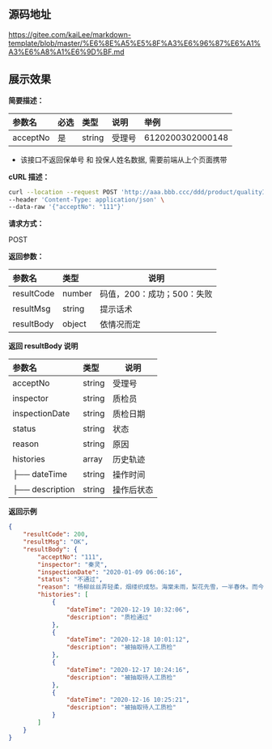 ## 源码地址

<https://gitee.com/kaiLee/markdown-template/blob/master/%E6%8E%A5%E5%8F%A3%E6%96%87%E6%A1%A3%E6%A8%A1%E6%9D%BF.md>

## 展示效果

**简要描述：**

| 参数名 | 必选 | 类型 | 说明 |举例
|:--- |:--- |:--- |:---  |:---  |
| acceptNo | 是 | string |  受理号 | 6120200302000148 |

* 该接口不返回保单号 和 投保人姓名数据, 需要前端从上个页面携带

**cURL 描述：**

```sh
curl --location --request POST 'http://aaa.bbb.ccc/ddd/product/qualityInspection/recordDetail' \
--header 'Content-Type: application/json' \
--data-raw '{"acceptNo": "111"}'
```

**请求方式：**

POST

**返回参数：**

|参数名|类型|说明|
|:----  |:----- |-----   |
|resultCode  | number | 码值，200：成功；500：失败|
|resultMsg | string | 提示话术  |
|resultBody |object |  依情况而定 |

**返回 resultBody 说明**

|参数名|类型|说明|
|:-----  |:-----|-----
| acceptNo | string | 受理号  |
| inspector | string | 质检员  |
|  inspectionDate | string | 质检日期 |
|    status | string |  状态 |
|    reason | string | 原因|
|   histories | array | 历史轨迹|
| ├──  dateTime | string | 操作时间|
| ├──  description  | string | 操作后状态 |

 **返回示例**

```json
{
    "resultCode": 200,
    "resultMsg": "OK",
    "resultBody": {
        "acceptNo": "111",
        "inspector": "秦灵",
        "inspectionDate": "2020-01-09 06:06:16",
        "status": "不通过",
        "reason": "杨柳丝丝弄轻柔，烟缕织成愁。海棠未雨，梨花先雪，一半春休。而今往事难重省，归梦绕秦楼。相思只在，丁香枝上，豆蔻梢头。",
        "histories": [
            {
                "dateTime": "2020-12-19 10:32:06",
                "description": "质检通过"
            },
            {
                "dateTime": "2020-12-18 10:01:12",
                "description": "被抽取待人工质检"
            },
            {
                "dateTime": "2020-12-17 10:24:16",
                "description": "被抽取待人工质检"
            },
            {
                "dateTime": "2020-12-16 10:25:21",
                "description": "被抽取待人工质检"
            }
        ]
    }
}
```
